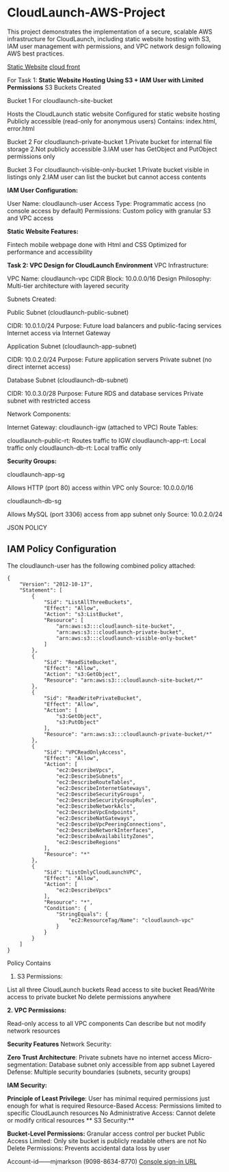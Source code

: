 # CloudLaunch-AWS-Project
This project demonstrates the implementation of a secure, scalable AWS infrastructure for CloudLaunch, including static website hosting with S3, IAM user management with permissions, and VPC network design following AWS best practices.

[Static Website](http://altschoolcloudlaunch-site-bucket.s3-website-eu-west-1.amazonaws.com)
[cloud front](d2ct8mo7k18ugr.cloudfront.net)

For Task 1: **Static Website Hosting Using S3 + IAM User with Limited Permissions**
S3 Buckets Created

Bucket 1 For cloudlaunch-site-bucket

Hosts the CloudLaunch static website
Configured for static website hosting
Publicly accessible (read-only for anonymous users)
Contains: index.html, error.html

Bucket 2 For cloudlaunch-private-bucket
1.Private bucket for internal file storage
2.Not publicly accessible
3.IAM user has GetObject and PutObject permissions only

Bucket 3 For cloudlaunch-visible-only-bucket
1.Private bucket visible in listings only
2.IAM user can list the bucket but cannot access contents


**IAM User Configuration:**

User Name: cloudlaunch-user
Access Type: Programmatic access (no console access by default)
Permissions: Custom policy with granular S3 and VPC access

**Static Website Features:**

Fintech mobile webpage done with Html and CSS
Optimized for performance and accessibility

**Task 2: VPC Design for CloudLaunch Environment**
VPC Infrastructure:

VPC Name: cloudlaunch-vpc
CIDR Block: 10.0.0.0/16
Design Philosophy: Multi-tier architecture with layered security

Subnets Created:

Public Subnet (cloudlaunch-public-subnet)

CIDR: 10.0.1.0/24
Purpose: Future load balancers and public-facing services
Internet access via Internet Gateway


Application Subnet (cloudlaunch-app-subnet)

CIDR: 10.0.2.0/24
Purpose: Future application servers
Private subnet (no direct internet access)


Database Subnet (cloudlaunch-db-subnet)

CIDR: 10.0.3.0/28
Purpose: Future RDS and database services
Private subnet with restricted access


Network Components:

Internet Gateway: cloudlaunch-igw (attached to VPC)
Route Tables:

cloudlaunch-public-rt: Routes traffic to IGW
cloudlaunch-app-rt: Local traffic only
cloudlaunch-db-rt: Local traffic only

**Security Groups:**

cloudlaunch-app-sg

Allows HTTP (port 80) access within VPC only
Source: 10.0.0.0/16

cloudlaunch-db-sg

Allows MySQL (port 3306) access from app subnet only
Source: 10.0.2.0/24


JSON POLICY

## IAM Policy Configuration

The cloudlaunch-user has the following combined policy attached:

```
{
    "Version": "2012-10-17",
    "Statement": [
        {
            "Sid": "ListAllThreeBuckets",
            "Effect": "Allow",
            "Action": "s3:ListBucket",
            "Resource": [
                "arn:aws:s3:::cloudlaunch-site-bucket",
                "arn:aws:s3:::cloudlaunch-private-bucket",
                "arn:aws:s3:::cloudlaunch-visible-only-bucket"
            ]
        },
        {
            "Sid": "ReadSiteBucket",
            "Effect": "Allow",
            "Action": "s3:GetObject",
            "Resource": "arn:aws:s3:::cloudlaunch-site-bucket/*"
        },
        {
            "Sid": "ReadWritePrivateBucket",
            "Effect": "Allow",
            "Action": [
                "s3:GetObject",
                "s3:PutObject"
            ],
            "Resource": "arn:aws:s3:::cloudlaunch-private-bucket/*"
        },
        {
            "Sid": "VPCReadOnlyAccess",
            "Effect": "Allow",
            "Action": [
                "ec2:DescribeVpcs",
                "ec2:DescribeSubnets",
                "ec2:DescribeRouteTables",
                "ec2:DescribeInternetGateways",
                "ec2:DescribeSecurityGroups",
                "ec2:DescribeSecurityGroupRules",
                "ec2:DescribeNetworkAcls",
                "ec2:DescribeVpcEndpoints",
                "ec2:DescribeNatGateways",
                "ec2:DescribeVpcPeeringConnections",
                "ec2:DescribeNetworkInterfaces",
                "ec2:DescribeAvailabilityZones",
                "ec2:DescribeRegions"
            ],
            "Resource": "*"
        },
        {
            "Sid": "ListOnlyCloudLaunchVPC",
            "Effect": "Allow",
            "Action": [
                "ec2:DescribeVpcs"
            ],
            "Resource": "*",
            "Condition": {
                "StringEquals": {
                    "ec2:ResourceTag/Name": "cloudlaunch-vpc"
                }
            }
        }
    ]
}
```

Policy Contains

1. S3 Permissions:

List all three CloudLaunch buckets
Read access to site bucket
Read/Write access to private bucket
No delete permissions anywhere

**2. VPC Permissions:**

Read-only access to all VPC components
Can describe but not modify network resources

**Security Features**
Network Security:

**Zero Trust Architecture**: Private subnets have no internet access
Micro-segmentation: Database subnet only accessible from app subnet
Layered Defense: Multiple security boundaries (subnets, security groups)

**IAM Security:**

**Principle of Least Privilege**: User has minimal required permissions just enough for what is required
Resource-Based Access: Permissions limited to specific CloudLaunch resources
No Administrative Access: Cannot delete or modify critical resources
**
S3 Security:**

**Bucket-Level Permissions:** Granular access control per bucket
Public Access Limited: Only site bucket is publicly readable others are not
No Delete Permissions: Prevents accidental data loss by user

Account-id——mjmarkson (9098-8634-8770)
[Console sign-in URL](https://mjmarkson.signin.aws.amazon.com/console)


